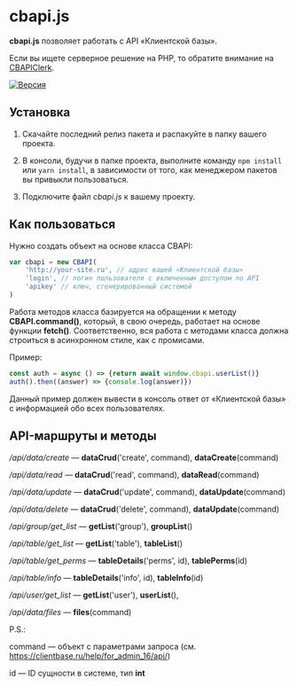 # cbapi.js

**cbapi.js** позволяет работать с API «Клиентской базы».

Если вы ищете серверное решение на PHP, то обратите внимание на [CBAPIClerk](https://github.com/infernusophiuchus/cbapiclerk "CBAPIClerk").

[![Версия](https://img.shields.io/badge/%D0%B2%D0%B5%D1%80%D1%81%D0%B8%D1%8F-1.0.0-yellow "Версия")](https://img.shields.io/badge/%D0%B2%D0%B5%D1%80%D1%81%D0%B8%D1%8F-1.0.0-yellow "Версия")

## Установка

1. Скачайте последний релиз пакета и распакуйте в папку вашего проекта.

2. В консоли, будучи в папке проекта, выполните команду `npm install` или `yarn install`, в зависимости от того, как менеджером пакетов вы привыкли пользоваться.

3. Подключите файл _cbapi.js_ к вашему проекту.

## Как пользоваться

Нужно создать объект на основе класса CBAPI:

```javascript
var cbapi = new CBAPI(
    'http://your-site.ru', // адрес вашей «Клиентской базы»
    'login', // логин пользователя с включенным доступом по API
    'apikey' // ключ, сгенерированный системой
)
```

Работа методов класса базируется на обращении к методу **CBAPI.command()**, который, в свою очередь, работает на основе функции **fetch()**. Соответственно, вся работа с методами класса должна строиться в асинхронном стиле, как с промисами.

Пример:

```javascript
const auth = async () => {return await window.cbapi.userList()}
auth().then((answer) => {console.log(answer)})
```

Данный пример должен вывести в консоль ответ от «Клиентской базы» с информацией обо всех пользователях.

## API-маршруты и методы

_/api/data/create_ — **dataCrud**('create', command), **dataCreate**(command)

_/api/data/read_ — **dataCrud**('read', command), **dataRead**(command)

_/api/data/update_ — **dataCrud**('update', command), **dataUpdate**(command)

_/api/data/delete_ — **dataCrud**('delete', command), **dataUpdate**(command)

_/api/group/get_list_ — **getList**('group'), **groupList**()

_/api/table/get_list_ — **getList**('table'), **tableList**()

_/api/table/get_perms_ — **tableDetails**('perms', id), **tablePerms**(id)

_/api/table/info_ — **tableDetails**('info', id), **tableInfo**(id)

_/api/user/get_list_ — **getList**('user'), **userList**(),

_/api/data/files_ — **files**(command)

P.S.:

command — объект с параметрами запроса (см. https://clientbase.ru/help/for_admin_16/api/)

id — ID сущности в системе, тип **int**
